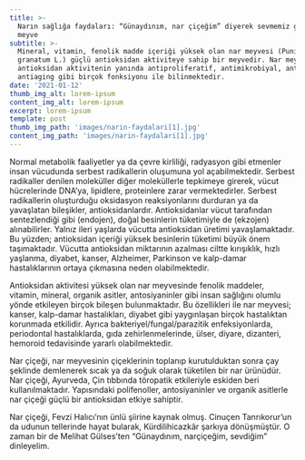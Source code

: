 ```yaml
---
title: >-
  Narın sağlığa faydaları: “Günaydınım, nar çiçeğim” diyerek sevmemiz gereken
  meyve
subtitle: >-
  Mineral, vitamin, fenolik madde içeriği yüksek olan nar meyvesi (Punica
  granatum L.) güçlü antioksidan aktiviteye sahip bir meyvedir. Nar meyvesi,
  antioksidan aktivitenin yanında antiproliferatif, antimikrobiyal, antiviral ve
  antiaging gibi birçok fonksiyonu ile bilinmektedir.
date: '2021-01-12'
thumb_img_alt: lorem-ipsum
content_img_alt: lorem-ipsum
excerpt: lorem-ipsum
template: post
thumb_img_path: 'images/narin-faydalari[1].jpg'
content_img_path: 'images/narin-faydalari[1].jpg'
---
```

Normal metabolik faaliyetler ya da çevre kirliliği, radyasyon gibi etmenler insan vücudunda serbest radikallerin oluşumuna yol açabilmektedir. Serbest radikaller denilen moleküller diğer moleküllerle tepkimeye girerek, vücut hücrelerinde DNA’ya, lipidlere, proteinlere zarar vermektedirler. Serbest radikallerin oluşturduğu oksidasyon reaksiyonlarını durduran ya da yavaşlatan bileşikler, antioksidanlardır. Antioksidanlar vücut tarafından sentezlendiği gibi (endojen), doğal besinlerin tüketimiyle de (ekzojen) alınabilirler. Yalnız ileri yaşlarda vücutta antioksidan üretimi yavaşlamaktadır. Bu yüzden; antioksidan içeriği yüksek besinlerin tüketimi büyük önem taşımaktadır. Vücutta antioksidan miktarının azalması ciltte kırışıklık, hızlı yaşlanma, diyabet, kanser, Alzheimer, Parkinson ve kalp-damar hastalıklarının ortaya çıkmasına neden olabilmektedir.

[](https://www.uplifers.com/app/uploads/2021/01/narin-faydalari.jpg)[](https://www.uplifers.com/app/uploads/2021/01/narin-faydalari.jpg)

Antioksidan aktivitesi yüksek olan nar meyvesinde fenolik maddeler, vitamin, mineral, organik asitler, antosiyaninler gibi insan sağlığını olumlu yönde etkileyen birçok bileşen bulunmaktadır. Bu özellikleri ile nar meyvesi; kanser, kalp-damar hastalıkları, diyabet gibi yaygınlaşan birçok hastalıktan korunmada etkilidir. Ayrıca bakteriyel/fungal/parazitik enfeksiyonlarda, periodontal hastalıklarda, gıda zehirlenmelerinde, ülser, diyare, dizanteri, hemoroid tedavisinde yararlı olabilmektedir.

Nar çiçeği, nar meyvesinin çiçeklerinin toplanıp kurutulduktan sonra çay şeklinde demlenerek sıcak ya da soğuk olarak tüketilen bir nar ürünüdür. Nar çiçeği, Ayurveda, Çin tıbbında töropatik etkileriyle eskiden beri kullanılmaktadır. Yapısındaki polifenoller, antosiyaninler ve organik asitlerle nar çiçeği güçlü bir antioksidan etkiye sahiptir.

Nar çiçeği, Fevzi Halıcı’nın ünlü şiirine kaynak olmuş. Cinuçen Tanrıkorur’un da udunun tellerinde hayat bularak, Kürdilihicazkâr şarkıya dönüşmüştür. O zaman bir de Melihat Gülses’ten “Günaydınım, narçiçeğim, sevdiğim” dinleyelim.
